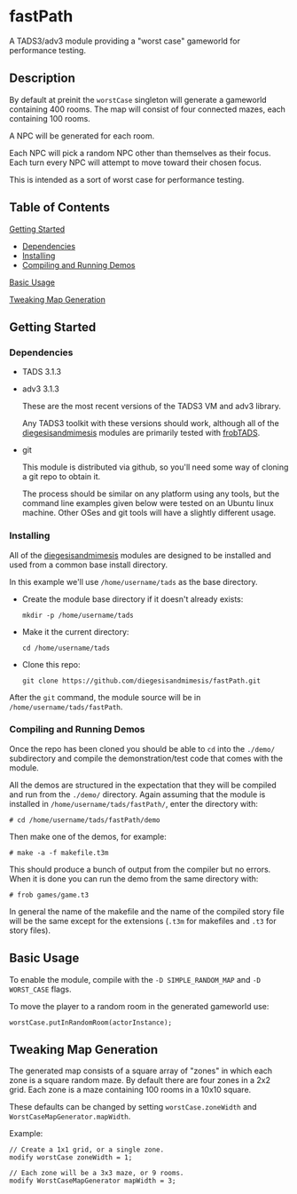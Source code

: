 # fastPath

A TADS3/adv3 module providing a "worst case" gameworld for performance
testing.

## Description

By default at preinit the ``worstCase`` singleton will generate a
gameworld containing 400 rooms.  The map will consist of four
connected mazes, each containing 100 rooms.

A NPC will be generated for each room.

Each NPC will pick a random NPC other than themselves as their focus.
Each turn every NPC will attempt to move toward their chosen focus.

This is intended as a sort of worst case for performance testing.

## Table of Contents

[Getting Started](#getting-started)
* [Dependencies](#dependencies)
* [Installing](#install)
* [Compiling and Running Demos](#running)

[Basic Usage](#usage)

[Tweaking Map Generation](#tweak)

<a name="getting-started"/></a>
## Getting Started

<a name="dependencies"/></a>
### Dependencies

* TADS 3.1.3
* adv3 3.1.3

  These are the most recent versions of the TADS3 VM and adv3 library.

  Any TADS3 toolkit with these versions should work, although all of the
  [diegesisandmimesis](https://github.com/diegesisandmimesis) modules are
  primarily tested with [frobTADS](https://github.com/realnc/frobtads).

* git

  This module is distributed via github, so you'll need some way of
  cloning a git repo to obtain it.

  The process should be similar on any platform using any tools, but the
  command line examples given below were tested on an Ubuntu linux
  machine.  Other OSes and git tools will have a slightly different usage.

<a name="install"/></a>
### Installing

All of the [diegesisandmimesis](https://github.com/diegesisandmimesis) modules
are designed to be installed and used from a common base install directory.

In this example we'll use ``/home/username/tads`` as the base directory.

* Create the module base directory if it doesn't already exists:

  `mkdir -p /home/username/tads`

* Make it the current directory:

  ``cd /home/username/tads``

* Clone this repo:

  ``git clone https://github.com/diegesisandmimesis/fastPath.git``

After the ``git`` command, the module source will be in
``/home/username/tads/fastPath``.

<a name="running"/></a>
### Compiling and Running Demos

Once the repo has been cloned you should be able to ``cd`` into the
``./demo/`` subdirectory and compile the demonstration/test code that
comes with the module.

All the demos are structured in the expectation that they will be compiled
and run from the ``./demo/`` directory.  Again assuming that the module
is installed in ``/home/username/tads/fastPath/``, enter the directory with:
```
# cd /home/username/tads/fastPath/demo
```
Then make one of the demos, for example:
```
# make -a -f makefile.t3m
```
This should produce a bunch of output from the compiler but no errors.  When
it is done you can run the demo from the same directory with:
```
# frob games/game.t3
```
In general the name of the makefile and the name of the compiled story file
will be the same except for the extensions (``.t3m`` for makefiles and
``.t3`` for story files).

<a name="usage"/></a>
## Basic Usage

To enable the module, compile with the ``-D SIMPLE_RANDOM_MAP`` and
``-D WORST_CASE`` flags.

To move the player to a random room in the generated gameworld use:
```
worstCase.putInRandomRoom(actorInstance);
```
<a name="tweak"/></a>
## Tweaking Map Generation

The generated map consists of a square array of "zones" in which each
zone is a square random maze.  By default there are four zones in a
2x2 grid.  Each zone is a maze containing 100 rooms in a 10x10 square.

These defaults can be changed by setting ``worstCase.zoneWidth`` and
``WorstCaseMapGenerator.mapWidth``.

Example:
```
// Create a 1x1 grid, or a single zone.
modify worstCase zoneWidth = 1;

// Each zone will be a 3x3 maze, or 9 rooms.
modify WorstCaseMapGenerator mapWidth = 3;
```
